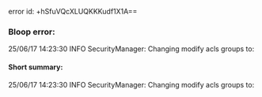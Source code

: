 error id: +hSfuVQcXLUQKKKudf1X1A==
### Bloop error:

25/06/17 14:23:30 INFO SecurityManager: Changing modify acls groups to:
#### Short summary: 

25/06/17 14:23:30 INFO SecurityManager: Changing modify acls groups to: